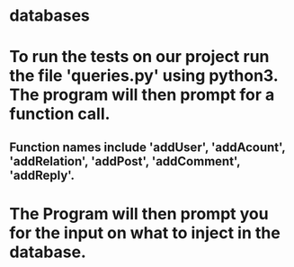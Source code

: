 # databases

# To run the tests on our project run the file 'queries.py' using python3. The program will then prompt for a function call.
## Function names include 'addUser', 'addAcount', 'addRelation', 'addPost', 'addComment', 'addReply'.

# The Program will then prompt you for the input on what to inject in the database.
